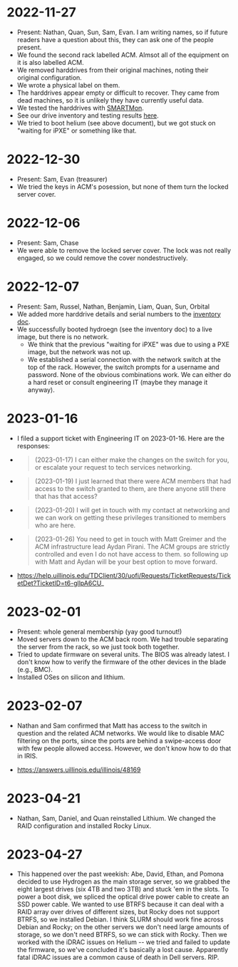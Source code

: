 # 2022-11-27

- Present: Nathan, Quan, Sun, Sam, Evan. I am writing names, so if future readers have a question about this, they can ask one of the people present.
- We found the second rack labelled ACM. Almsot all of the equipment on it is also labelled ACM.
- We removed harddrives from their original machines, noting their original configuration.
- We wrote a physical label on them.
- The harddrives appear empty or difficult to recover. They came from dead machines, so it is unlikely they have currently useful data.
- We tested the harddrives with [SMARTMon](https://wiki.archlinux.org/title/Smart).
- See our drive inventory and testing results [here](https://docs.google.com/spreadsheets/d/1Mex7f6qN9uSypg3oOCucHvvdE0HO6KnUJdlAhtJ2QbY).
- We tried to boot helium (see above document), but we got stuck on "waiting for iPXE" or something like that.

# 2022-12-30

- Present: Sam, Evan (treasurer)
- We tried the keys in ACM's posession, but none of them turn the locked server cover.

# 2022-12-06

- Present: Sam, Chase
- We were able to remove the locked server cover. The lock was not really engaged, so we could remove the cover nondestructively.

# 2022-12-07

- Present: Sam, Russel, Nathan, Benjamin, Liam, Quan, Sun, Orbital
- We added more harddrive details and serial numbers to the [inventory doc](https://docs.google.com/spreadsheets/d/1Mex7f6qN9uSypg3oOCucHvvdE0HO6KnUJdlAhtJ2QbY).
- We successfully booted hydroegn (see the inventory doc) to a live image, but there is no network.
  - We think that the previous "waiting for iPXE" was due to using a PXE image, but the network was not up.
  - We established a serial connection with the network switch at the top of the rack. However, the switch prompts for a username and password. None of the obvious combinations work. We can either do a hard reset or consult engineering IT (maybe they manage it anyway).

# 2023-01-16

- I filed a support ticket with Engineering IT on 2023-01-16. Here are the responses:
- > (2023-01-17) I can either make the changes on the switch for you, or escalate your request to tech services networking.
- > (2023-01-19) I just learned that there were ACM members that had access to the switch granted to them, are there anyone still there that has that access?
- > (2023-01-20) I will get in touch with my contact at networking and we can work on getting these privileges transitioned to members who are here.
- > (2023-01-26) You need to get in touch with Matt Greimer and the ACM infrastructure lead Aydan Pirani. The ACM groups are strictly controlled and even I do not have access to them. so following up with Matt and Aydan will be your best option to move forward.
- https://help.uillinois.edu/TDClient/30/uofi/Requests/TicketRequests/TicketDet?TicketID=t6-gllpA6CU_

# 2023-02-01

- Present: whole general membership (yay good turnout!)
- Moved servers down to the ACM back room. We had trouble separating the server from the rack, so we just took both together.
- Tried to update firmware on several units. The BIOS was already latest. I don't know how to verify the firmware of the other devices in the blade (e.g., BMC).
- Installed OSes on silicon and lithium.

# 2023-02-07

- Nathan and Sam confirmed that Matt has access to the switch in question and the related ACM networks. We would like to disable MAC filtering on the ports, since the ports are behind a swipe-access door with few people allowed access. However, we don't know how to do that in IRIS.

- https://answers.uillinois.edu/illinois/48169

# 2023-04-21

- Nathan, Sam, Daniel, and Quan reinstalled Lithium. We changed the RAID configuration and installed Rocky Linux.

# 2023-04-27

- This happened over the past weekish: Abe, David, Ethan, and Pomona decided to use Hydrogen as the main storage server, so we grabbed the eight largest drives (six 4TB and two 3TB) and stuck 'em in the slots. To power a boot disk, we spliced the optical drive power cable to create an SSD power cable. We wanted to use BTRFS because it can deal with a RAID array over drives of different sizes, but Rocky does not support BTRFS, so we installed Debian. I think SLURM should work fine across Debian and Rocky; on the other servers we don't need large amounts of storage, so we don't need BTRFS, so we can stick with Rocky. Then we worked with the iDRAC issues on Helium -- we tried and failed to update the firmware, so we've concluded it's basically a lost cause. Apparently fatal iDRAC issues are a common cause of death in Dell servers. RIP.
